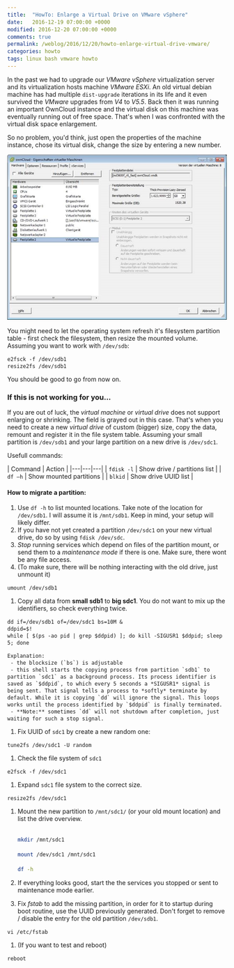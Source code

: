 ```yaml
---
title:  "HowTo: Enlarge a Virtual Drive on VMware vSphere"
date:   2016-12-19 07:00:00 +0000
modified: 2016-12-20 07:00:00 +0000 
comments: true
permalink: /weblog/2016/12/20/howto-enlarge-virtual-drive-vmware/
categories: howto
tags: linux bash vmware howto
---
```


In the past we had to upgrade our *VMware vSphere* virtualization server and its virtualization hosts machine *VMware ESXi*. An old virtual debian machine has had multiple `dist-upgrade` iterations in its life and it even survived the *VMware* upgrades from *V4* to *V5.5*. Back then it was running an important OwnCloud instance and the virtual disk on this machine was eventually running out of free space. That's when I was confronted with the virtual disk space enlargement.


<!--more-->

So no problem, you'd think, just open the properties of the machine instance, chose its virtual disk, change the size by entering a new number.

![screen][screen]

You might need to let the operating system refresh it's filesystem partition table - first check the filesystem, then resize the mounted volume. Assuming you want to work with `/dev/sdb`:

```
e2fsck -f /dev/sdb1
resize2fs /dev/sdb1
```

You should be good to go from now on.


### If this is not working for you...

If you are out of luck, the *virtual machine* or *virtual drive* does not support enlarging or shrinking. The field is grayed out in this case. That's when you need to create a new *virtual drive* of custom (bigger) size, copy the data, remount and register it in the file system table. Assuming your small partition is `/dev/sdb1` and your large partition on a new drive is `/dev/sdc1`. 


 
Usefull commands:
 
| Command | Action |
|---|---|---|
| ```fdisk -l``` | Show drive / partitions list |
| ```df –h``` | Show mounted partitions |
| ```blkid``` | Show drive UUID list |


#### How to migrate a partition:

1. Use `df -h` to list mounted locations. Take note of the location for `/dev/sdb1`. I will assume it is `/mnt/sdb1`. Keep in mind, your setup will likely differ.
1. If you have not yet created a partition `/dev/sdc1` on your new virtual drive, do so by using `fdisk /dev/sdc`.
1. *Stop* running services which depend on files of the partition mount, or send them to a *maintenance mode* if there is one. Make sure, there wont be any file access.
1. (To make sure, there will be nothing interacting with the old drive, just unmount it)
```
umount /dev/sdb1
```
1. Copy all data from **small sdb1** to **big sdc1**. You do not want to mix up the identifiers, so check everything twice.
```
dd if=/dev/sdb1 of=/dev/sdc1 bs=10M &
ddpid=$!
while [ $(ps -ao pid | grep $ddpid) ]; do kill -SIGUSR1 $ddpid; sleep 5; done
```
	Explanation:
	 - the blocksize (`bs`) is adjustable
	 - this shell starts the copying process from partition `sdb1` to partition `sdc1` as a background process. Its process identifier is saved as `$ddpid`, to which every 5 seconds a *SIGUSR1* signal is being sent. That signal tells a process to *softly* terminate by default. While it is copying `dd` will ignore the signal. This loops works until the process identified by `$ddpid` is finally terminated.
	 - **Note:** sometimes `dd` will not shutdown after completion, just waiting for such a stop signal.


 

1. Fix UUID of `sdc1` by create a new random one:
```
tune2fs /dev/sdc1 -U random
```
1. Check the file system of `sdc1`
```
e2fsck -f /dev/sdc1
```
1. Expand `sdc1` file system to the correct size.
```
resize2fs /dev/sdc1
```
1. Mount the new partition to `/mnt/sdc1/` (or your old mount location) and list the drive overview.

    ```bash
    
    mkdir /mnt/sdc1
    
    mount /dev/sdc1 /mnt/sdc1
    
    df -h
    
    ```

1. If everything looks good, start the the services you stopped or sent to maintenance mode earlier.
1. Fix *fstab* to add the missing partition, in order for it to startup during boot routine, use the UUID previously generated. Don't forget to remove / disable the entry for the old partition `/dev/sdb1`.
```
vi /etc/fstab
```
1. (If you want to test and reboot)
```
reboot
```


[screen]: /content-images/vsphere-virtual-drive.jpg
 
